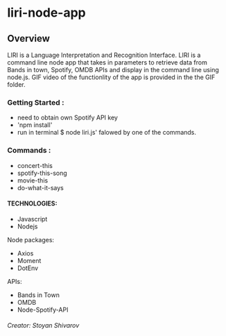 # liri-node-app


## Overview

LIRI is a Language Interpretation and Recognition Interface. LIRI is a command line node app that takes in parameters to retrieve data from Bands in town, Spotify, OMDB APIs and display in the command line using node.js.
GIF video of the functionlity of the app is provided in the the GIF folder.


### Getting Started :

 * need to obtain own  Spotify API key
 * 'npm install' 
 * run in terminal $ node liri.js' falowed by one of the commands.

 ### Commands :

* concert-this
* spotify-this-song
* movie-this
* do-what-it-says

#### TECHNOLOGIES:

* Javascript
* Nodejs

Node packages:

* Axios
* Moment
* DotEnv

APIs:

* Bands in Town
* OMDB
* Node-Spotify-API

###### Creator: Stoyan Shivarov